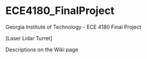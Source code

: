 # ECE4180_FinalProject
Georgia Institute of Technology - ECE 4180 Final Project

[Laser Lidar Turret]

Descriptions on the Wiki page

